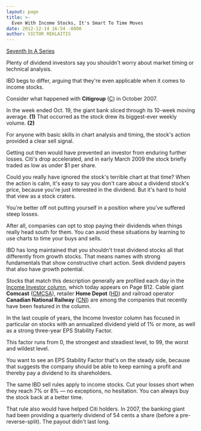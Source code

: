 ```yaml
---
layout: page
title: >-
  Even With Income Stocks, It's Smart To Time Moves
date: 2012-12-14 16:54 -0800
author: VICTOR REKLAITIS
---
```





[Seventh In A Series](http://news.investors.com/special-report/635805-you-can-time-the-market.aspx)


Plenty of dividend investors say you shouldn't worry about market timing or technical analysis.


IBD begs to differ, arguing that they're even applicable when it comes to income stocks.


Consider what happened with **Citigroup** ([C](https://research.investors.com/quote.aspx?symbol=C)) in October 2007.


In the week ended Oct. 19, the giant bank sliced through its 10-week moving average. **(1)** That occurred as the stock drew its biggest-ever weekly volume. **(2)**


For anyone with basic skills in chart analysis and timing, the stock's action provided a clear sell signal.


Getting out then would have prevented an investor from enduring further losses. Citi's drop accelerated, and in early March 2009 the stock briefly traded as low as under \$1 per share.


Could you really have ignored the stock's terrible chart at that time? When the action is calm, it's easy to say you don't care about a dividend stock's price, because you're just interested in the dividend. But it's hard to hold that view as a stock craters.


You're better off not putting yourself in a position where you've suffered steep losses.


After all, companies can opt to stop paying their dividends when things really head south for them. You can avoid these situations by learning to use charts to time your buys and sells.


IBD has long maintained that you shouldn't treat dividend stocks all that differently from growth stocks. That means names with strong fundamentals that show constructive chart action. Seek dividend payers that also have growth potential.


Stocks that match this description generally are profiled each day in the [Income Investor column](https://www.investors.com/search/searchresults.aspx?ntt=The+Income+Investor), which today appears on Page B12. Cable giant **Comcast** ([CMCSA](https://research.investors.com/quote.aspx?symbol=CMCSA)), retailer  **Home Depot** ([HD](https://research.investors.com/quote.aspx?symbol=HD)) and railroad operator  **Canadian National Railway** ([CNI](https://research.investors.com/quote.aspx?symbol=CNI)) are among the companies that recently have been featured in the column.


In the last couple of years, the Income Investor column has focused in particular on stocks with an annualized dividend yield of 1% or more, as well as a strong three-year EPS Stability Factor.


This factor runs from 0, the strongest and steadiest level, to 99, the worst and wildest level.


You want to see an EPS Stability Factor that's on the steady side, because that suggests the company should be able to keep earning a profit and thereby pay a dividend to its shareholders.


The same IBD sell rules apply to income stocks. Cut your losses short when they reach 7% or 8% — no exceptions, no hesitation. You can always buy the stock back at a better time.


That rule also would have helped Citi holders. In 2007, the banking giant had been providing a quarterly dividend of 54 cents a share (before a pre-reverse-split). The payout didn't last long.





